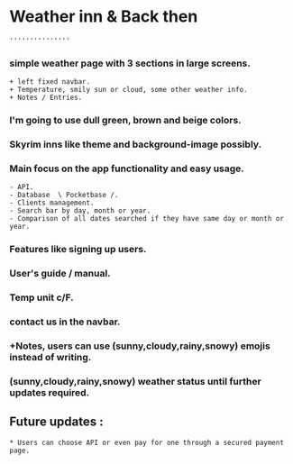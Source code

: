 # Weather inn & Back then <br>
	'''''''''''''''
### simple weather page with 3 sections in large screens.
	+ left fixed navbar.
	+ Temperature, smily sun or cloud, some other weather info.
	+ Notes / Entries.
### I'm going to use dull green, brown and beige colors.
### Skyrim inns like theme and background-image possibly.
### Main focus on the app functionality and easy usage.
	- API.
	- Database  \ Pocketbase /.
	- Clients management.
	- Search bar by day, month or year.
	- Comparison of all dates searched if they have same day or month or year.
### Features like signing up users.
### User's guide / manual.
### Temp unit c/F.
### contact us in the navbar.
### +Notes, users can use (sunny,cloudy,rainy,snowy) emojis instead of writing.
### (sunny,cloudy,rainy,snowy) weather status until further updates required.


## Future updates :
	* Users can choose API or even pay for one through a secured payment page.